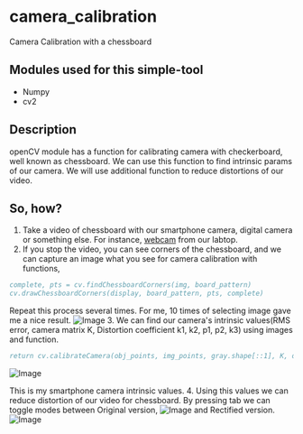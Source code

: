 # camera_calibration
Camera Calibration with a chessboard

## Modules used for this simple-tool
* Numpy
* cv2

## Description
openCV module has a function for calibrating camera with checkerboard, well known as chessboard.
We can use this function to find intrinsic params of our camera.
We will use additional function to reduce distortions of our video.

## So, how?
1. Take a video of chessboard with our smartphone camera, digital camera or something else. For instance, <a href = "https://github.com/EarthRabbit/webcam_recorder">webcam</a> from our labtop.
2. If you stop the video, you can see corners of the chessboard, and we can capture an image what you see for camera calibration with functions,
```bibtex
complete, pts = cv.findChessboardCorners(img, board_pattern)
cv.drawChessboardCorners(display, board_pattern, pts, complete)
```
 Repeat this process several times. For me, 10 times of selecting image gave me a nice result.
![Image](https://github.com/user-attachments/assets/7b526d90-a5f2-4f6d-bae3-608632983591)
3. We can find our camera's intrinsic values(RMS error, camera matrix K, Distortion coefficient k1, k2, p1, p2, k3) using images and function.
```bibtex
return cv.calibrateCamera(obj_points, img_points, gray.shape[::1], K, dist_coeff, flags=calib_flags)
```
![Image](https://github.com/user-attachments/assets/9a0573a6-241e-46c4-8043-00095a1012e6)

This is my smartphone camera intrinsic values.
4. Using this values we can reduce distortion of our video for chessboard.
By pressing tab we can toggle modes between Original version,
![Image](https://github.com/user-attachments/assets/8c84004d-6fd1-456d-b5a4-0ecebe1dc9f3)
and Rectified version.
![Image](https://github.com/user-attachments/assets/264bad4b-266f-43bd-934d-5d69f3f0dde2)